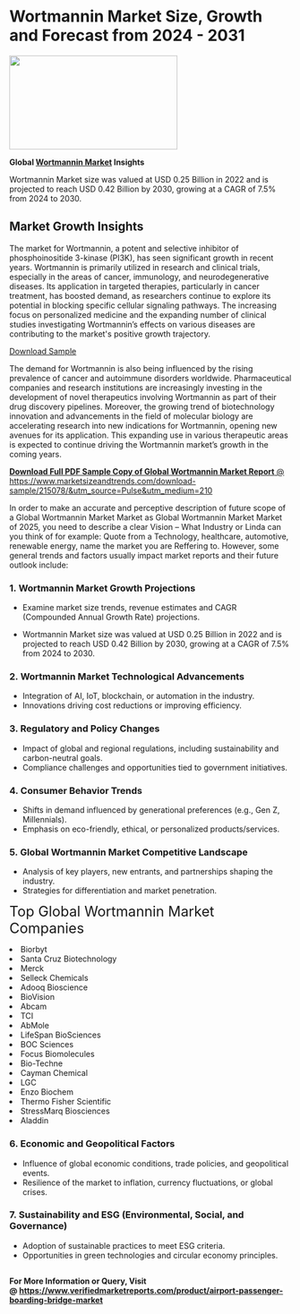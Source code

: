 <H1>Wortmannin Market Size, Growth and Forecast from 2024 - 2031</H1><img class="aligncenter size-medium wp-image-584254" src="https://thirdeyenews.in/wp-content/uploads/2024/09/Global-Market-Research-300x168.jpeg" alt="" width="300" height="168" /><p><strong>Global&nbsp;<a href="https://www.marketsizeandtrends.com/download-sample/215078/&amp;utm_source=Pulse&amp;utm_medium=210">Wortmannin Market</a> Insights</strong></p><p>Wortmannin Market size was valued at USD 0.25 Billion in 2022 and is projected to reach USD 0.42 Billion by 2030, growing at a CAGR of 7.5% from 2024 to 2030.</p><p><h2>Market Growth Insights</h2> <p>The market for Wortmannin, a potent and selective inhibitor of phosphoinositide 3-kinase (PI3K), has seen significant growth in recent years. Wortmannin is primarily utilized in research and clinical trials, especially in the areas of cancer, immunology, and neurodegenerative diseases. Its application in targeted therapies, particularly in cancer treatment, has boosted demand, as researchers continue to explore its potential in blocking specific cellular signaling pathways. The increasing focus on personalized medicine and the expanding number of clinical studies investigating Wortmannin’s effects on various diseases are contributing to the market's positive growth trajectory.</p> <p><a href="sample_download_link_here" target="_blank">Download Sample</a></p> <p>The demand for Wortmannin is also being influenced by the rising prevalence of cancer and autoimmune disorders worldwide. Pharmaceutical companies and research institutions are increasingly investing in the development of novel therapeutics involving Wortmannin as part of their drug discovery pipelines. Moreover, the growing trend of biotechnology innovation and advancements in the field of molecular biology are accelerating research into new indications for Wortmannin, opening new avenues for its application. This expanding use in various therapeutic areas is expected to continue driving the Wortmannin market’s growth in the coming years.</p> <p><a href="get_more_link_here" target="_blank"></p><p><span class=""><strong>Download Full PDF Sample Copy of Global Wortmannin Market Report</strong> @ <a href="https://www.marketsizeandtrends.com/download-sample/215078/&amp;utm_source=Pulse&amp;utm_medium=210" target="_blank">https://www.marketsizeandtrends.com/download-sample/215078/&amp;utm_source=Pulse&amp;utm_medium=210</a></span></p><p>In order to make an accurate and perceptive description of future scope of a Global&nbsp;Wortmannin Market Market as Global&nbsp;Wortmannin Market Market of 2025, you need to describe a clear Vision &ndash; What Industry or Linda can you think of for example: Quote from a Technology, healthcare, automotive, renewable energy, name the market you are Reffering to. However, some general trends and factors usually impact market reports and their future outlook include:</p><h3>1.&nbsp;<strong>Wortmannin Market Growth Projections</strong></h3><ul><li>Examine market size trends, revenue estimates and CAGR (Compounded Annual Growth Rate) projections.</li><li><p>Wortmannin Market size was valued at USD 0.25 Billion in 2022 and is projected to reach USD 0.42 Billion by 2030, growing at a CAGR of 7.5% from 2024 to 2030.</p></li></ul><h3>2.&nbsp;<strong>Wortmannin Market Technological Advancements</strong></h3><ul><li>Integration of AI, IoT, blockchain, or automation in the industry.</li><li>Innovations driving cost reductions or improving efficiency.</li></ul><h3>3.&nbsp;<strong>Regulatory and Policy Changes</strong></h3><ul><li>Impact of global and regional regulations, including sustainability and carbon-neutral goals.</li><li>Compliance challenges and opportunities tied to government initiatives.</li></ul><h3>4.&nbsp;<strong>Consumer Behavior Trends</strong></h3><ul><li>Shifts in demand influenced by generational preferences (e.g., Gen Z, Millennials).</li><li>Emphasis on eco-friendly, ethical, or personalized products/services.</li></ul><h3>5.&nbsp;<strong>Global Wortmannin Market Competitive Landscape</strong></h3><ul><li>Analysis of key players, new entrants, and partnerships shaping the industry.</li><li>Strategies for differentiation and market penetration.</li></ul><p data-pm-slice="1 1 []"><span style="color: inherit; font-family: inherit; font-size: 25px;">Top Global Wortmannin Market Companies</span></p><div class="" data-test-id=""><p><li>Biorbyt</li><li> Santa Cruz Biotechnology</li><li> Merck</li><li> Selleck Chemicals</li><li> Adooq Bioscience</li><li> BioVision</li><li> Abcam</li><li> TCI</li><li> AbMole</li><li> LifeSpan BioSciences</li><li> BOC Sciences</li><li> Focus Biomolecules</li><li> Bio-Techne</li><li> Cayman Chemical</li><li> LGC</li><li> Enzo Biochem</li><li> Thermo Fisher Scientific</li><li> StressMarq Biosciences</li><li> Aladdin</li></p></div><h3>6.&nbsp;<strong>Economic and Geopolitical Factors</strong></h3><ul><li>Influence of global economic conditions, trade policies, and geopolitical events.</li><li>Resilience of the market to inflation, currency fluctuations, or global crises.</li></ul><h3>7.&nbsp;<strong>Sustainability and ESG (Environmental, Social, and Governance)</strong></h3><ul><li>Adoption of sustainable practices to meet ESG criteria.</li><li>Opportunities in green technologies and circular economy principles.</li></ul><h2><strong style="font-size: 14px;">For More Information or Query, Visit @&nbsp;</strong><a style="background-color: #ffffff; font-size: 14px;" href="https://www.marketsizeandtrends.com/report/wortmannin-market/" target="_blank">https://www.verifiedmarketreports.com/product/airport-passenger-boarding-bridge-market</a></h2>
